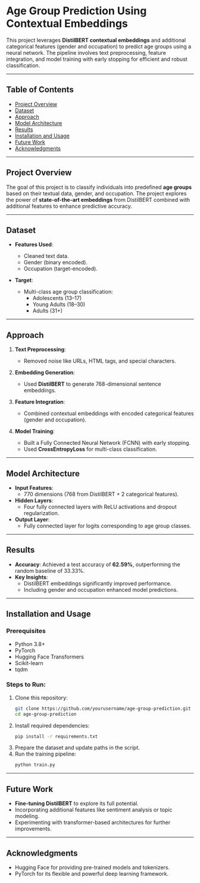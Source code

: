 # **Age Group Prediction Using Contextual Embeddings**

This project leverages **DistilBERT contextual embeddings** and additional categorical features (gender and occupation) to predict age groups using a neural network. The pipeline involves text preprocessing, feature integration, and model training with early stopping for efficient and robust classification.

---

## **Table of Contents**
- [Project Overview](#project-overview)
- [Dataset](#dataset)
- [Approach](#approach)
- [Model Architecture](#model-architecture)
- [Results](#results)
- [Installation and Usage](#installation-and-usage)
- [Future Work](#future-work)
- [Acknowledgments](#acknowledgments)

---

## **Project Overview**
The goal of this project is to classify individuals into predefined **age groups** based on their textual data, gender, and occupation. The project explores the power of **state-of-the-art embeddings** from DistilBERT combined with additional features to enhance predictive accuracy.

---

## **Dataset**
- **Features Used**:
  - Cleaned text data.
  - Gender (binary encoded).
  - Occupation (target-encoded).  

- **Target**:
  - Multi-class age group classification:
    - Adolescents (13–17)
    - Young Adults (18–30)
    - Adults (31+)

---

## **Approach**
1. **Text Preprocessing**:
   - Removed noise like URLs, HTML tags, and special characters.
   
2. **Embedding Generation**:
   - Used **DistilBERT** to generate 768-dimensional sentence embeddings.

3. **Feature Integration**:
   - Combined contextual embeddings with encoded categorical features (gender and occupation).

4. **Model Training**:
   - Built a Fully Connected Neural Network (FCNN) with early stopping.
   - Used **CrossEntropyLoss** for multi-class classification.

---

## **Model Architecture**
- **Input Features**: 
  - 770 dimensions (768 from DistilBERT + 2 categorical features).  
- **Hidden Layers**:
  - Four fully connected layers with ReLU activations and dropout regularization.  
- **Output Layer**:
  - Fully connected layer for logits corresponding to age group classes.

---

## **Results**
- **Accuracy**: Achieved a test accuracy of **62.59%**, outperforming the random baseline of 33.33%.  
- **Key Insights**:
  - DistilBERT embeddings significantly improved performance.
  - Including gender and occupation enhanced model predictions.  

---

## **Installation and Usage**
### **Prerequisites**
- Python 3.8+
- PyTorch
- Hugging Face Transformers
- Scikit-learn
- tqdm

### **Steps to Run**:
1. Clone this repository:
   ```bash
   git clone https://github.com/yourusername/age-group-prediction.git
   cd age-group-prediction
   ```
2. Install required dependencies:
   ```bash
   pip install -r requirements.txt
   ```
3. Prepare the dataset and update paths in the script.
4. Run the training pipeline:
   ```bash
   python train.py
   ```

---

## **Future Work**
- **Fine-tuning DistilBERT** to explore its full potential.
- Incorporating additional features like sentiment analysis or topic modeling.
- Experimenting with transformer-based architectures for further improvements.

---

## **Acknowledgments**
- Hugging Face for providing pre-trained models and tokenizers.
- PyTorch for its flexible and powerful deep learning framework.

